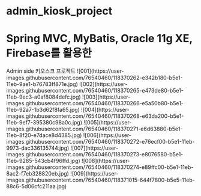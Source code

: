 # admin_kiosk_project
<h1>Spring MVC, MyBatis, Oracle 11g XE, Firebase를 활용한 </h1>
Admin side 키오스크 프로젝트
![001](https://user-images.githubusercontent.com/76540460/118370262-e342b180-b5e1-11eb-9ae1-b76783ff871e.jpg)
![002](https://user-images.githubusercontent.com/76540460/118370265-e473de80-b5e1-11eb-9ec3-a0af8084defc.jpg)
![003](https://user-images.githubusercontent.com/76540460/118370266-e5a50b80-b5e1-11eb-92a7-1b3d62f8fa65.jpg)
![004](https://user-images.githubusercontent.com/76540460/118370268-e63da200-b5e1-11eb-9ef7-395380c98a0c.jpg)
![005](https://user-images.githubusercontent.com/76540460/118370271-e6d63880-b5e1-11eb-8f20-e7dace8d4385.jpg)
![006](https://user-images.githubusercontent.com/76540460/118370272-e76ecf00-b5e1-11eb-9973-dac336135744.jpg)
![007](https://user-images.githubusercontent.com/76540460/118370273-e8076580-b5e1-11eb-9285-543cb4f96ffd.jpg)
![008](https://user-images.githubusercontent.com/76540460/118370274-e89ffc00-b5e1-11eb-8ac2-f7eb328820eb.jpg)
![009](https://user-images.githubusercontent.com/76540460/118371015-644f7800-b5e5-11eb-88c6-5d06cfc211aa.jpg)
